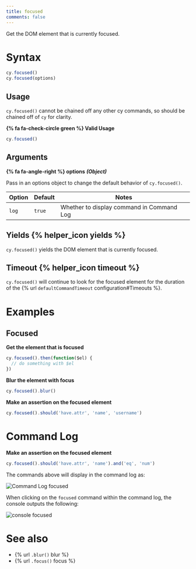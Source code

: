 ```yaml
---
title: focused
comments: false
---
```


Get the DOM element that is currently focused.

# Syntax

```javascript
cy.focused()
cy.focused(options)
```

## Usage

`cy.focused()` cannot be chained off any other cy commands, so should be chained off of `cy` for clarity.

**{% fa fa-check-circle green %} Valid Usage**

```javascript
cy.focused()   
```

## Arguments

**{% fa fa-angle-right %} options**  ***(Object)***

Pass in an options object to change the default behavior of `cy.focused()`.

Option | Default | Notes
--- | --- | ---
`log` | `true` | Whether to display command in Command Log

## Yields {% helper_icon yields %}

`cy.focused()` yields the DOM element that is currently focused.

## Timeout {% helper_icon timeout %}

`cy.focused()` will continue to look for the focused element for the duration of the {% url `defaultCommandTimeout` configuration#Timeouts %}.

# Examples

## Focused

**Get the element that is focused**

```javascript
cy.focused().then(function($el) {
  // do something with $el
})
```

**Blur the element with focus**

```javascript
cy.focused().blur()
```

**Make an assertion on the focused element**

```javascript
cy.focused().should('have.attr', 'name', 'username')
```

# Command Log

**Make an assertion on the focused element**

```javascript
cy.focused().should('have.attr', 'name').and('eq', 'num')
```

The commands above will display in the command log as:

![Command Log focused](/img/api/focused/make-assertion-about-focused-element.png)

When clicking on the `focused` command within the command log, the console outputs the following:

![console focused](/img/api/focused/currently-focused-element-in-an-input.png)

# See also

- {% url `.blur()` blur %}
- {% url `.focus()` focus %}
